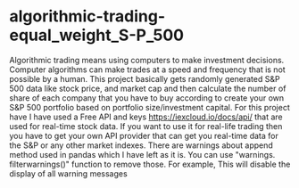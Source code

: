# algorithmic-trading-equal_weight_S-P_500
Algorithmic trading means using computers to make investment decisions. Computer algorithms can make trades at a speed and frequency that is not possible by a human.
This project basically gets randomly generated S&P 500 data like stock price, and market cap and then calculate the number of share of each company that you have to buy according to create your own S&P 500 portfolio based on portfolio size/investment capital.
For this project have I have used a Free API and keys  https://iexcloud.io/docs/api/ that are used for real-time stock data. If you want to use it for real-life trading then you have to get your own API provider that can get you real-time data for the S&P or any other market indexes. 
There are warnings about append method used in pandas which I have left as it is. You can use "warnings. filterwarnings()" function to remove those. For example, This will disable the display of all warning messages
